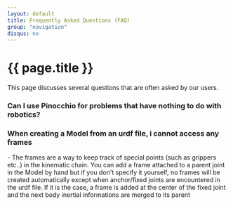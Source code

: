 ```yaml
---
layout: default
title: Frequently Asked Questions (FAQ)
group: "navigation"
disqus: no
---
```


<h1 id="faq" class="page-header">{{ page.title }}</h1>

<p>This page discusses several questions that are often asked by our
users.</p>

<h3>Can I use Pinocchio for problems that have nothing to do with robotics?</h3>

<h3>When creating a Model from an urdf file, i cannot access any frames</h3>
- The frames are a way to keep track of special points (such as grippers etc..) in the kinematic chain. You can add a frame attached to a parent joint in the Model by hand but if you don't specify it yourself, no frames will be created automatically except when anchor/fixed joints are encountered in the urdf file. If it is the case, a frame is added at the center of the fixed joint and the next body inertial informations are merged to its parent
